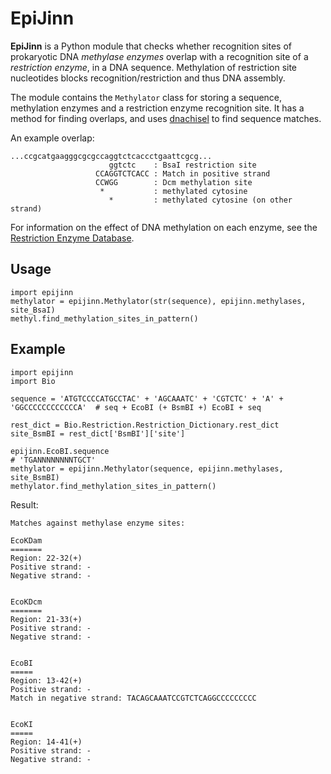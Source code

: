 # EpiJinn

**EpiJinn** is a Python module that checks whether recognition sites of prokaryotic DNA *methylase enzymes* overlap with a recognition site of a *restriction enzyme*, in a DNA sequence. Methylation of restriction site nucleotides blocks recognition/restriction and thus DNA assembly.

The module contains the `Methylator` class for storing a sequence, methylation enzymes and a restriction enzyme recognition site. It has a method for finding overlaps, and uses [dnachisel](https://edinburgh-genome-foundry.github.io/DnaChisel/) to find sequence matches.

An example overlap:

    ...ccgcatgaagggcgcgccaggtctcaccctgaattcgcg...
                          ggtctc    : BsaI restriction site
                       CCAGGTCTCACC : Match in positive strand
                       CCWGG        : Dcm methylation site
                        *           : methylated cytosine
                          *         : methylated cytosine (on other strand)
                      
For information on the effect of DNA methylation on each enzyme, see the [Restriction Enzyme Database](http://rebase.neb.com/rebase/rebms.html).


## Usage

    import epijinn
    methylator = epijinn.Methylator(str(sequence), epijinn.methylases, site_BsaI)
    methyl.find_methylation_sites_in_pattern()


## Example

    import epijinn
    import Bio

    sequence = 'ATGTCCCCATGCCTAC' + 'AGCAAATC' + 'CGTCTC' + 'A' + 'GGCCCCCCCCCCCCA'  # seq + EcoBI (+ BsmBI +) EcoBI + seq

    rest_dict = Bio.Restriction.Restriction_Dictionary.rest_dict
    site_BsmBI = rest_dict['BsmBI']['site']

    epijinn.EcoBI.sequence
    # 'TGANNNNNNNNTGCT'
    methylator = epijinn.Methylator(sequence, epijinn.methylases, site_BsmBI)
    methylator.find_methylation_sites_in_pattern()

Result:

    Matches against methylase enzyme sites:

    EcoKDam
    =======
    Region: 22-32(+)
    Positive strand: -
    Negative strand: -


    EcoKDcm
    =======
    Region: 21-33(+)
    Positive strand: -
    Negative strand: -


    EcoBI
    =====
    Region: 13-42(+)
    Positive strand: -
    Match in negative strand: TACAGCAAATCCGTCTCAGGCCCCCCCCC


    EcoKI
    =====
    Region: 14-41(+)
    Positive strand: -
    Negative strand: -
